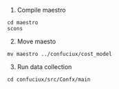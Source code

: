 1. Compile maestro
```
cd maestro
scons
```

2. Move maesto
```
mv maestro ../confuciux/cost_model
```

3. Run data collection
```
cd confuciux/src/Confx/main
```

